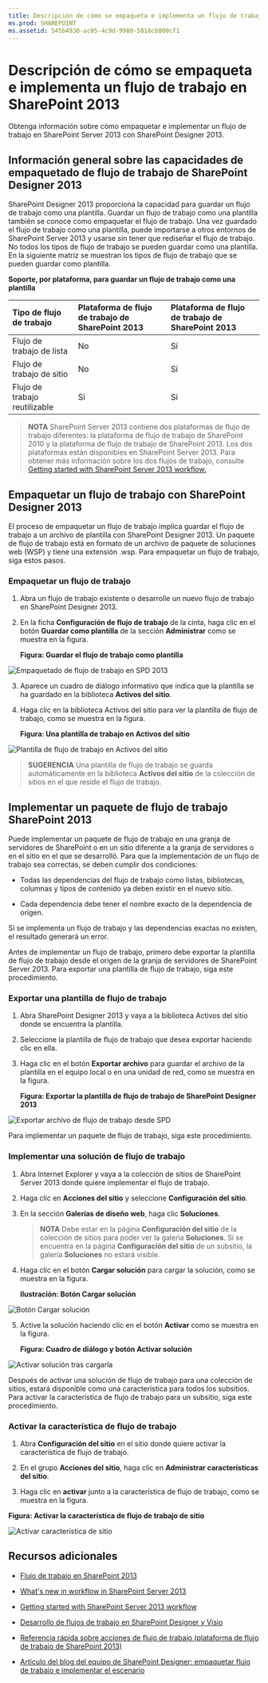 ```yaml
---
title: Descripción de cómo se empaqueta e implementa un flujo de trabajo en SharePoint 2013
ms.prod: SHAREPOINT
ms.assetid: 545b4930-ac05-4c9d-9980-5818cb800cf1
---
```



# Descripción de cómo se empaqueta e implementa un flujo de trabajo en SharePoint 2013
Obtenga información sobre cómo empaquetar e implementar un flujo de trabajo en SharePoint Server 2013 con SharePoint Designer 2013.
## Información general sobre las capacidades de empaquetado de flujo de trabajo de SharePoint Designer 2013
<a name="section1"> </a>

SharePoint Designer 2013 proporciona la capacidad para guardar un flujo de trabajo como una plantilla. Guardar un flujo de trabajo como una plantilla también se conoce como empaquetar el flujo de trabajo. Una vez guardado el flujo de trabajo como una plantilla, puede importarse a otros entornos de SharePoint Server 2013 y usarse sin tener que rediseñar el flujo de trabajo. No todos los tipos de flujo de trabajo se pueden guardar como una plantilla. En la siguiente matriz se muestran los tipos de flujo de trabajo que se pueden guardar como plantilla. 
  
    
    

**Soporte, por plataforma, para guardar un flujo de trabajo como una plantilla**


|**Tipo de flujo de trabajo**|**Plataforma de flujo de trabajo de SharePoint 2013**|**Plataforma de flujo de trabajo de SharePoint 2013**|
|:-----|:-----|:-----|
|Flujo de trabajo de lista  <br/> |No  <br/> |Sí  <br/> |
|Flujo de trabajo de sitio  <br/> |No  <br/> |Sí  <br/> |
|Flujo de trabajo reutilizable  <br/> |Sí  <br/> |Sí  <br/> |
   

  
    
    

  
    
    

> **NOTA**
> SharePoint Server 2013 contiene dos plataformas de flujo de trabajo diferentes: la plataforma de flujo de trabajo de SharePoint 2010 y la plataforma de flujo de trabajo de SharePoint 2013. Los dos plataformas están disponibles en SharePoint Server 2013. Para obtener más información sobre los dos flujos de trabajo, consulte  [Getting started with SharePoint Server 2013 workflow.](http://msdn.microsoft.com/library/cc73be76-a329-449f-90ab-86822b1c2ee8.aspx)
  
    
    


## Empaquetar un flujo de trabajo con SharePoint Designer 2013
<a name="section2"> </a>

El proceso de empaquetar un flujo de trabajo implica guardar el flujo de trabajo a un archivo de plantilla con SharePoint Designer 2013. Un paquete de flujo de trabajo está en formato de un archivo de paquete de soluciones web (WSP) y tiene una extensión .wsp. Para empaquetar un flujo de trabajo, siga estos pasos. 
  
    
    

### Empaquetar un flujo de trabajo


1. Abra un flujo de trabajo existente o desarrolle un nuevo flujo de trabajo en SharePoint Designer 2013.
    
  
2. En la ficha **Configuración de flujo de trabajo** de la cinta, haga clic en el botón **Guardar como plantilla** de la sección **Administrar** como se muestra en la figura.
    
   **Figura: Guardar el flujo de trabajo como plantilla**

  

![Empaquetado de flujo de trabajo en SPD 2013](images/SPD15-PackagingWorkflow1.png)
  

  

  
3. Aparece un cuadro de diálogo informativo que indica que la plantilla se ha guardado en la biblioteca **Activos del sitio**.
    
  
4. Haga clic en la biblioteca Activos del sitio para ver la plantilla de flujo de trabajo, como se muestra en la figura.
    
   **Figura: Una plantilla de trabajo en Activos del sitio**

  

![Plantilla de flujo de trabajo en Activos del sitio](images/SPD15-PackagingWorkflow2.png)
  

  

  

  
    
    

> **SUGERENCIA**
> Una plantilla de flujo de trabajo se guarda automáticamente en la biblioteca **Activos del sitio** de la colección de sitios en el que reside el flujo de trabajo.
  
    
    


## Implementar un paquete de flujo de trabajo SharePoint 2013
<a name="section3"> </a>

Puede implementar un paquete de flujo de trabajo en una granja de servidores de SharePoint o en un sitio diferente a la granja de servidores o en el sitio en el que se desarrolló. Para que la implementación de un flujo de trabajo sea correctas, se deben cumplir dos condiciones:
  
    
    

- Todas las dependencias del flujo de trabajo como listas, bibliotecas, columnas y tipos de contenido ya deben existir en el nuevo sitio.
    
  
- Cada dependencia debe tener el nombre exacto de la dependencia de origen.
    
  
Si se implementa un flujo de trabajo y las dependencias exactas no existen, el resultado generará un error.
  
    
    
Antes de implementar un flujo de trabajo, primero debe exportar la plantilla de flujo de trabajo desde el origen de la granja de servidores de SharePoint Server 2013. Para exportar una plantilla de flujo de trabajo, siga este procedimiento.
  
    
    

### Exportar una plantilla de flujo de trabajo


1. Abra SharePoint Designer 2013 y vaya a la biblioteca Activos del sitio donde se encuentra la plantilla.
    
  
2. Seleccione la plantilla de flujo de trabajo que desea exportar haciendo clic en ella.
    
  
3. Haga clic en el botón **Exportar archivo** para guardar el archivo de la plantilla en el equipo local o en una unidad de red, como se muestra en la figura.
    
   **Figura: Exportar la plantilla de flujo de trabajo de SharePoint Designer 2013**

  

![Exportar archivo de flujo de trabajo desde SPD](images/SPD15-PackagingWorkflow3.png)
  

  

  
Para implementar un paquete de flujo de trabajo, siga este procedimiento.
  
    
    

### Implementar una solución de flujo de trabajo


1. Abra Internet Explorer y vaya a la colección de sitios de SharePoint Server 2013 donde quiere implementar el flujo de trabajo.
    
  
2. Haga clic en **Acciones del sitio** y seleccione **Configuración del sitio**.
    
  
3. En la sección **Galerías de diseño web**, haga clic **Soluciones**.
    
    > **NOTA**
      > Debe estar en la página **Configuración del sitio** de la colección de sitios para poder ver la galería **Soluciones**. Si se encuentra en la página **Configuración del sitio** de un subsitio, la galería **Soluciones** no estará visible.
4. Haga clic en el botón **Cargar solución** para cargar la solución, como se muestra en la figura.
    
   **Ilustración: Botón Cargar solución**

  

![Botón Cargar solución](images/SPD15-PackagingWorkflow4.png)
  

  

  
5. Active la solución haciendo clic en el botón **Activar** como se muestra en la figura.
    
   **Figura: Cuadro de diálogo y botón Activar solución**

  

![Activar solución tras cargarla](images/SPD15-PackagingWorkflow5.png)
  

  

  
Después de activar una solución de flujo de trabajo para una colección de sitios, estará disponible como una característica para todos los subsitios. Para activar la característica de flujo de trabajo para un subsitio, siga este procedimiento.
  
    
    

### Activar la característica de flujo de trabajo


1. Abra **Configuración del sitio** en el sitio donde quiere activar la característica de flujo de trabajo.
    
  
2. En el grupo **Acciones del sitio**, haga clic en **Administrar características del sitio**.
    
  
3. Haga clic en **activar** junto a la característica de flujo de trabajo, como se muestra en la figura.
    
  

**Figura: Activar la característica de flujo de trabajo de sitio**

  
    
    

  
    
    
![Activar característica de sitio](images/SPD15-PackagingWorkflow6.png)
  
    
    

  
    
    

  
    
    

## Recursos adicionales
<a name="bk_addresources"> </a>


-  [Flujo de trabajo en SharePoint 2013](http://technet.microsoft.com/es-es/sharepoint/jj556245.aspx)
    
  
-  [What's new in workflow in SharePoint Server 2013](http://msdn.microsoft.com/library/6ab8a28b-fa2f-4530-8b55-a7f663bf15ea.aspx)
    
  
-  [Getting started with SharePoint Server 2013 workflow](http://msdn.microsoft.com/library/cc73be76-a329-449f-90ab-86822b1c2ee8.aspx)
    
  
-  [Desarrollo de flujos de trabajo en SharePoint Designer y Visio](workflow-development-in-sharepoint-designer-and-visio.md)
    
  
-  [Referencia rápida sobre acciones de flujo de trabajo (plataforma de flujo de trabajo de SharePoint 2013)](workflow-actions-quick-reference-sharepoint-2013-workflow-platform.md)
    
  
-  [Artículo del blog del equipo de SharePoint Designer: empaquetar flujo de trabajo e implementar el escenario](http://blogs.msdn.com/b/sharepointdesigner/archive/2012/08/30/packaging-list-site-and-reusable-workflow-and-how-to-deploy-the-package.aspx)
    
  

